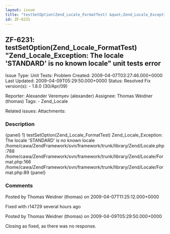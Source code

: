 ```yaml
---
layout: issue
title: "testSetOption(Zend_Locale_FormatTest) &quot;Zend_Locale_Exception: The locale 'STANDARD' is no known locale&quot; unit tests error"
id: ZF-6231
---
```


ZF-6231: testSetOption(Zend\_Locale\_FormatTest) "Zend\_Locale\_Exception: The locale 'STANDARD' is no known locale" unit tests error
-------------------------------------------------------------------------------------------------------------------------------------

 Issue Type: Unit Tests: Problem Created: 2009-04-07T03:27:46.000+0000 Last Updated: 2009-04-09T05:29:50.000+0000 Status: Resolved Fix version(s): - 1.8.0 (30/Apr/09)
 
 Reporter:  Alexander Veremyev (alexander)  Assignee:  Thomas Weidner (thomas)  Tags: - Zend\_Locale
 
 Related issues: 
 Attachments: 
### Description

{panel} 1) testSetOption(Zend\_Locale\_FormatTest) Zend\_Locale\_Exception: The locale 'STANDARD' is no known locale /home/cawa/ZendFramework/svn/framework/trunk/library/Zend/Locale.php:788 /home/cawa/ZendFramework/svn/framework/trunk/library/Zend/Locale/Format.php:166 /home/cawa/ZendFramework/svn/framework/trunk/library/Zend/Locale/Format.php:89 {panel}

 

 

### Comments

Posted by Thomas Weidner (thomas) on 2009-04-07T11:25:12.000+0000

Fixed with r14729 several hours ago

 

 

Posted by Thomas Weidner (thomas) on 2009-04-09T05:29:50.000+0000

Closing as fixed, as there was no response.

 

 
